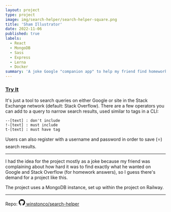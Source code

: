 ```yaml
---
layout: project
type: project
image: img/search-helper/search-helper-square.png
title: 'Sham Illustrator'
date: 2022-11-06
published: true
labels:
  - React
  - MongoDB
  - Sass
  - Express
  - Lerna
  - Docker
summary: 'A joke Google "companion app" to help my friend find homework help online.'
---
```


### <a href="https://search-helper-production.up.railway.app/" target="_blank" style='text-decoration:underline'>Try It</a>

It's just a tool to search queries on either Google or site in the Stack Exchange network (default: Stack Overflow). There are a few operators you can add to a query to narrow search results, used similar to tags in a CLI:

```
--[text] : don't include
!-[text] : must include
t-[text] : must have tag
```

Users can also register with a username and password in order to save (:star:) search results.

---

I had the idea for the project mostly as a joke because my friend was complaining about how hard it was to find exactly what he wanted on Google and Stack Overflow (for homework answers), so I guess there's demand for a project like this.

The project uses a MongoDB instance, set up within the project on Railway.

---

Repo: <a href="https://github.com/winstonco/search-helper"><svg xmlns="http://www.w3.org/2000/svg" width="20" height="20" fill="currentColor" class="bi bi-github mx-1" viewBox="0 0 16 16"><path d="M8 0C3.58 0 0 3.58 0 8c0 3.54 2.29 6.53 5.47 7.59.4.07.55-.17.55-.38 0-.19-.01-.82-.01-1.49-2.01.37-2.53-.49-2.69-.94-.09-.23-.48-.94-.82-1.13-.28-.15-.68-.52-.01-.53.63-.01 1.08.58 1.23.82.72 1.21 1.87.87 2.33.66.07-.52.28-.87.51-1.07-1.78-.2-3.64-.89-3.64-3.95 0-.87.31-1.59.82-2.15-.08-.2-.36-1.02.08-2.12 0 0 .67-.21 2.2.82.64-.18 1.32-.27 2-.27.68 0 1.36.09 2 .27 1.53-1.04 2.2-.82 2.2-.82.44 1.1.16 1.92.08 2.12.51.56.82 1.27.82 2.15 0 3.07-1.87 3.75-3.65 3.95.29.25.54.73.54 1.48 0 1.07-.01 1.93-.01 2.2 0 .21.15.46.55.38A8.012 8.012 0 0 0 16 8c0-4.42-3.58-8-8-8z"></path></svg> winstonco/search-helper </a>
